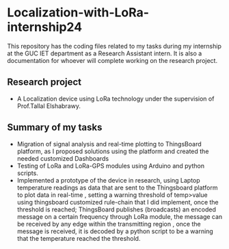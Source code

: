 # Localization-with-LoRa-internship24
This repository has the coding files related to my tasks during my internship at the GUC IET department as a Research Assistant intern. It is also a documentation for whoever will complete working on the research project.

## Research project
- A Localization device using LoRa technology under the supervision of Prof.Tallal Elshabrawy.

## Summary of my tasks
- Migration of signal analysis and real-time plotting to ThingsBoard platform, as I proposed solutions using the platform and created the needed customized Dashboards
- Testing of LoRa and LoRa-GPS modules using Arduino and python scripts.
- Implemented a prototype of the device in research, using Laptop temperature readings as data that are sent to the Thingsboard platform to plot data in real-time , setting a warning threshold of temp>value using thingsboard customized rule-chain that I did implement, once the threshold is reached; ThingsBoard publishes (broadcasts) an encoded message on a certain frequency through LoRa module, the message can be received by any edge within the transmitting region , once the message is received, it is decoded by a python script to be a warning that the temperature reached the threshold.
